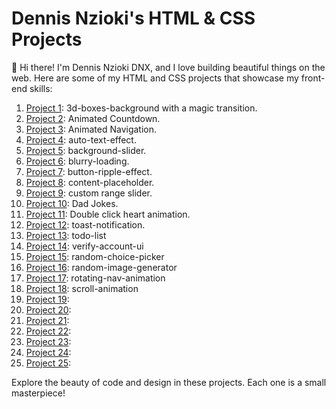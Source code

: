 # Dennis Nzioki's HTML & CSS Projects

👋 Hi there! I'm Dennis Nzioki DNX, and I love building beautiful things on the web. Here are some of my HTML and CSS projects that showcase my front-end skills:

1. [Project 1](link-to-project1): 3d-boxes-background with a magic transition.
2. [Project 2](link-to-project2): Animated Countdown.
3. [Project 3](link-to-project3): Animated Navigation.
4. [Project 4](link-to-project4): auto-text-effect.
5. [Project 5](link-to-project5): background-slider.
6. [Project 6](link-to-project6): blurry-loading.
7. [Project 7](link-to-project7): button-ripple-effect.
8. [Project 8](link-to-project8): content-placeholder.
9. [Project 9](link-to-project9): custom range slider.
10. [Project 10](link-to-project10): Dad Jokes.
11. [Project 11](link-to-project11): Double click heart animation.
12. [Project 12](link-to-project12): toast-notification.
13. [Project 13](link-to-project13): todo-list
14. [Project 14](link-to-project14): verify-account-ui
15. [Project 15](link-to-project15): random-choice-picker
16. [Project 16](link-to-project16): random-image-generator 
17. [Project 17](link-to-project17): rotating-nav-animation 
18. [Project 18](link-to-project18): scroll-animation
19. [Project 19](link-to-project19):
20. [Project 20](link-to-project20):
21. [Project 21](link-to-project21):
22. [Project 22](link-to-project22):
23. [Project 23](link-to-project23):
24. [Project 24](link-to-project24):
25. [Project 25](link-to-project25):

Explore the beauty of code and design in these projects. Each one is a small masterpiece!
